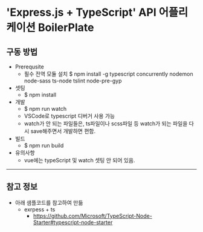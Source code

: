 # 'Express.js + TypeScript' API 어플리케이션 BoilerPlate

## 구동 방법
+ Prerequsite
  + 필수 전역 모듈 설치
    $ npm install -g typescript concurrently nodemon node-sass ts-node tslint node-pre-gyp
+ 셋팅
  + $ npm install
+ 개발
  + $ npm run watch
  + VSCode로 typescript 디버거 사용 가능
  + watch가 안 되는 파일들은, ts파일이나 scss파일 등 watch가 되는 파일을 다시 save해주면서 개발하면 편함.
+ 빌드
  + $ npm run build
+ 유의사항
  + vue에는 typeScript 및 watch 셋팅 안 되어 있음.

---

## 참고 정보

+ 아래 샘플코드를 참고하여 만듦
  + exrpess + ts
    + https://github.com/Microsoft/TypeScript-Node-Starter#typescript-node-starter
